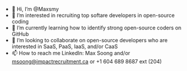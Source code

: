 - 👋 Hi, I’m @Maxsmy
- 👀 I’m interested in recruiting top softare developers in open-source coding
- 🌱 I’m currently learning how to identify strong open-source coders on GitHub 
- 💞️ I’m looking to collaborate on open-source developers who are interested in SaaS, PaaS, IaaS, and/or CaaS 
- 📫 How to reach me LinkedIn: Max Soong and/or msoong@impactrecruitment.ca or +1 604 689 8687 ext (204)

<!---
Maxsmy/Maxsmy is a ✨ special ✨ repository because its `README.md` (this file) appears on your GitHub profile.
You can click the Preview link to take a look at your changes.
--->
